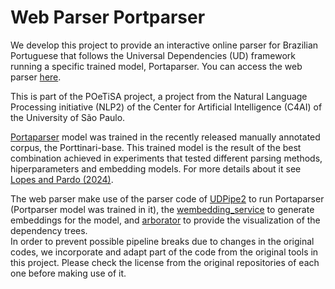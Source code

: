 # Web Parser Portparser
We develop this project to provide an interactive online parser for Brazilian Portuguese that follows the <a>Universal Dependencies (UD)</a> framework running a specific trained model, Portaparser. You can access the web parser <a href='http://200.144.192.75:8082/'>here<a>.

This is part of the POeTiSA project, a project from the Natural Language Processing initiative (NLP2) of the Center for Artificial Intelligence (C4AI) of the University of São Paulo. 

<a href='https://github.com/LuceleneL/Portparser'>Portaparser</a> model was trained in the recently released manually annotated corpus, the Porttinari-base. This trained model is the result of the best combination achieved in experiments that tested different parsing methods, hiperparameters and embedding models. For more details about it see <a href='https://aclanthology.org/2024.propor-1.41/'>Lopes and Pardo (2024)<a>.

The web parser make use of the parser code of <a href='https://github.com/ufal/udpipe'>UDPipe2</a> to run Portaparser (Portparser model was trained in it), the <a href='https://github.com/ufal/wembedding_service'>wembedding_service</a> to generate embeddings for the model, and <a href='https://github.com/Arborator/arborator-draft'>arborator</a> to provide the visualization of the dependency trees.  
In order to prevent possible pipeline breaks due to changes in the original codes, we incorporate and adapt part of the code from the original tools in this project. Please check the license from the original repositories of each one before making use of it.  






